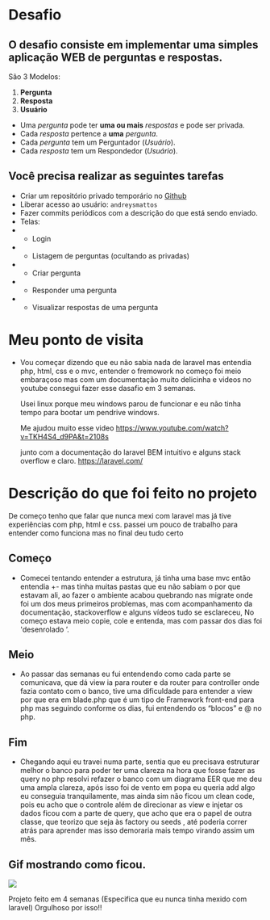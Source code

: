 # Desafio

##  O desafio consiste em implementar uma simples aplicação WEB de **perguntas e respostas**.

São 3 Modelos:

1. **Pergunta**
2. **Resposta**
3. **Usuário**

- Uma *pergunta* pode ter **uma ou mais** *respostas* e pode ser privada.
- Cada *resposta* pertence a **uma** *pergunta*.
- Cada *pergunta* tem um Perguntador (*Usuário*).
- Cada *resposta* tem um Respondedor (*Usuário*).

## Você precisa realizar as seguintes tarefas

- Criar um repositório privado temporário no [Github](https://github.com/)
- Liberar acesso ao usuário: `andreysmattos`
- Fazer commits periódicos com a descrição do que está sendo enviado.
- Telas:
- - Login
- - Listagem de perguntas (ocultando as privadas)
- - Criar pergunta
- - Responder uma pergunta
- - Visualizar respostas de uma pergunta


# Meu ponto de visita


- Vou começar dizendo que eu não sabia nada de laravel mas entendia php, html, css e o mvc,
entender o fremowork no começo foi meio embaraçoso mas com um documentação muito delicinha e
videos no youtube consegui fazer esse dasafio em 3 semanas.

  Usei linux porque meu windows parou de funcionar e eu não tinha tempo para bootar um pendrive windows.

  Me ajudou muito esse video 
https://www.youtube.com/watch?v=TKH4S4_d9PA&t=2108s

  junto com a documentação do laravel BEM intuitivo e alguns stack overflow e claro.
https://laravel.com/


# Descrição do que foi feito no projeto

De começo tenho que falar que nunca mexi com laravel mas já tive experiências com php, 
html  e css. passei um pouco de trabalho para entender como funciona mas no final deu tudo certo 

## Começo 

- Comecei tentando entender a estrutura, já tinha uma base mvc então entendia +- 
mas tinha muitas pastas que eu não sabiam o  por que estavam ali, ao fazer o ambiente
acabou quebrando nas migrate onde foi um dos meus primeiros problemas, mas com acompanhamento
da documentação, stackoverflow e alguns vídeos tudo se esclareceu, No começo estava meio copie,
cole e entenda, mas com passar dos dias foi 'desenrolado ’.

## Meio 

- Ao passar das semanas eu fui entendendo como cada parte se comunicava, que dá view ia para
router e da router para controller onde fazia contato com o banco, tive uma dificuldade para
entender a view por que era em blade.php  que é  um tipo de Framework front-end para php mas
seguindo conforme os dias, fui entendendo os “blocos” e @ no php.

## Fim 

- Chegando aqui eu travei numa parte, sentia que eu precisava estruturar melhor o banco
para poder ter uma clareza na hora que fosse fazer as query no php resolvi refazer o banco
com um  diagrama EER  que me deu uma ampla clareza, após isso foi de vento em popa eu queria 
add algo eu conseguia  tranquilamente,  mas ainda sim não ficou um clean code, pois eu 
acho que o controle além de direcionar as view e injetar os dados ficou com a parte de query,
que acho que era o papel de outra classe, que teorizo que seja às factory ou  seeds , até
poderia correr atrás para aprender mas isso demoraria mais tempo virando assim um mês.

## Gif mostrando como ficou.
![](Peek.gif)

Projeto feito em 4 semanas (Especifica que eu nunca tinha mexido com laravel)
Orgulhoso por isso!!
